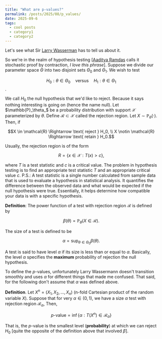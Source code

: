 ```yaml
---
title: "What are p-values?"  
permalink: /posts/2025/08/p_values/  
date: 2025-09-6  
tags:
  - cool posts
  - category1
  - category2
---
```


Let's see what Sir [Larry Wasserman](https://www.stat.cmu.edu/~brian/valerie/617-2022/0%20-%20books/2004%20-%20wasserman%20-%20all%20of%20statistics.pdf) has to tell us about it.

So we're in the realm of hypothesis testing [[Aaditya Ramdas](https://stat.cmu.edu/~aramdas/icml25/ramdas1.pdf) calls it stochastic proof by contraction, _I
love this phrase_]. Suppose we divide our parameter space $\Theta$ into two disjoint sets $\Theta_0$ and $\Theta_1$.
We wish to test

$$H_0: \theta \in \Theta_0 \quad\text{versus} \quad H_1: \theta \in \Theta_1$$.

We call $H_0$ the null hypothesis that we'd like to reject. Because it says nothing interesting is going on 
(hence the name null). Let $\mathbb{P}_\theta_$ be a probability distribution with support $\mathcal{X}$
parameterized by $\theta$. Define $\mathcal{R} \subset \mathcal{X}$ called the rejection region.
Let $X \sim \mathbb{P}_\theta(\cdot)$. Then, if 

$$X \in \mathcal{R} \Rightarrow \text{ reject } H_0, \\
X \notin \mathcal{R} \Rightarrow \text{ retain } H_0.$$

Usually, the rejection region is of the form

$$R = \{x \in \mathcal{X}: T(x) > c \},$$

where $T$ is a  test statistic and $c$ is a  critical value. The problem in hypothesis testing is to find an appropriate  test statistic $T$ and an appropriate critical value $c$. 
P.S.: A test statistic is  a single number calculated from sample data that is used to evaluate a hypothesis in statistical analysis. It quantifies the difference between the observed data and what would be expected if the null hypothesis were true. Essentially, it helps determine how compatible your data is with a specific hypothesis.

__Definition__: The power function of a test with rejection region $\mathcal{R}$ is defined by

$$\beta(\theta) = \mathbb{P}_\theta(X \in \mathcal{R}).$$

The size of a test is defined to be 

$$\alpha = \sup_{\theta \in \Theta_0} \beta(\theta).$$

A test is said to have level $\alpha$ if its size is less than or equal to $\alpha$.
Basically, the level $\alpha$ specifies the __maximum__ probability of rejection the null hypothesis.

To define the $p$-values, unfortunately Larry Wassermann doesn't transition smoothly and uses $\alpha$ for different things that made me confused. That said, for the following don't assume that $\alpha$ was defined above.

__Definition__. Let $X^n = (X_1, X_2, \dots, X_n)$ (n-fold Cartesian product of the random variable $X$). Suppose
that for very $\alpha \in (0, 1)$,  we have a size $\alpha$ test with rejection region $\mathcal{R}_\alpha$, Then,

$$p\text{-value} = \inf\{\alpha: T(X^n) \in \mathcal{R}_\alpha\} $$

That is, the $p$-value is the smallest level (__probability__) at which we can reject $H_0$ [quite the opposite of the definition above that involved $\beta$]. 